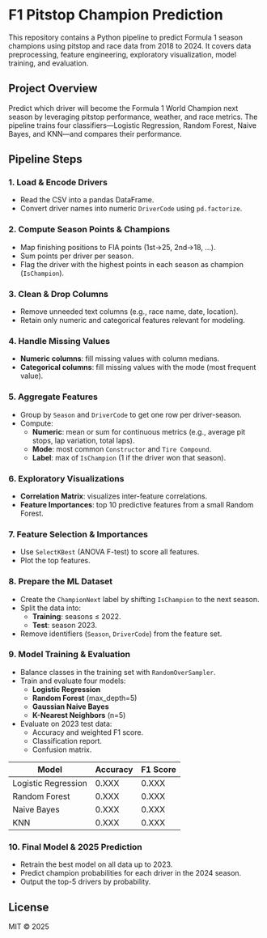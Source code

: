 # F1 Pitstop Champion Prediction

This repository contains a Python pipeline to predict Formula 1 season champions using pitstop and race data from 2018 to 2024. It covers data preprocessing, feature engineering, exploratory visualization, model training, and evaluation.

## Project Overview

Predict which driver will become the Formula 1 World Champion next season by leveraging pitstop performance, weather, and race metrics. The pipeline trains four classifiers—Logistic Regression, Random Forest, Naive Bayes, and KNN—and compares their performance.

## Pipeline Steps

### 1. Load & Encode Drivers

- Read the CSV into a pandas DataFrame.
- Convert driver names into numeric `DriverCode` using `pd.factorize`.

### 2. Compute Season Points & Champions

- Map finishing positions to FIA points (1st→25, 2nd→18, …).
- Sum points per driver per season.
- Flag the driver with the highest points in each season as champion (`IsChampion`).

### 3. Clean & Drop Columns

- Remove unneeded text columns (e.g., race name, date, location).
- Retain only numeric and categorical features relevant for modeling.

### 4. Handle Missing Values

- **Numeric columns**: fill missing values with column medians.
- **Categorical columns**: fill missing values with the mode (most frequent value).

### 5. Aggregate Features

- Group by `Season` and `DriverCode` to get one row per driver-season.
- Compute:
  - **Numeric**: mean or sum for continuous metrics (e.g., average pit stops, lap variation, total laps).
  - **Mode**: most common `Constructor` and `Tire Compound`.
  - **Label**: max of `IsChampion` (1 if the driver won that season).

### 6. Exploratory Visualizations

- **Correlation Matrix**: visualizes inter-feature correlations.
- **Feature Importances**: top 10 predictive features from a small Random Forest.

### 7. Feature Selection & Importances

- Use `SelectKBest` (ANOVA F-test) to score all features.
- Plot the top features.

### 8. Prepare the ML Dataset

- Create the `ChampionNext` label by shifting `IsChampion` to the next season.
- Split the data into:
  - **Training**: seasons ≤ 2022.
  - **Test**: season 2023.
- Remove identifiers (`Season`, `DriverCode`) from the feature set.

### 9. Model Training & Evaluation

- Balance classes in the training set with `RandomOverSampler`.
- Train and evaluate four models:
  - **Logistic Regression**
  - **Random Forest** (max_depth=5)
  - **Gaussian Naive Bayes**
  - **K-Nearest Neighbors** (n=5)
- Evaluate on 2023 test data:
  - Accuracy and weighted F1 score.
  - Classification report.
  - Confusion matrix.

| Model               | Accuracy | F1 Score |
|---------------------|----------|----------|
| Logistic Regression | 0.XXX    | 0.XXX    |
| Random Forest       | 0.XXX    | 0.XXX    |
| Naive Bayes         | 0.XXX    | 0.XXX    |
| KNN                 | 0.XXX    | 0.XXX    |

### 10. Final Model & 2025 Prediction

- Retrain the best model on all data up to 2023.
- Predict champion probabilities for each driver in the 2024 season.
- Output the top-5 drivers by probability.

## License

MIT © 2025
